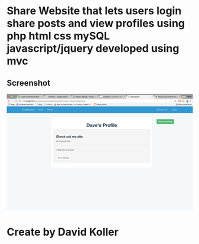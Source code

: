Share Website that lets users login share posts and view profiles using php html css mySQL javascript/jquery
developed using mvc
==============================================================================================================



## Screenshot
[![IMAGE ALT TEXT HERE](https://github.com/kolldavi/php/blob/master/share/ScreenShot1.png?raw=true)](http://davidkollerpracticewebsite-com.stackstaging.com/share/)




Create by David Koller
=======================
